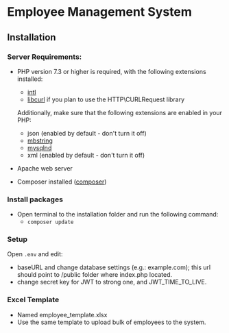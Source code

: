 # Employee Management System

## Installation

### Server Requirements: 

- PHP version 7.3 or higher is required, with the following extensions installed:

	- [intl](http://php.net/manual/en/intl.requirements.php)
	- [libcurl](http://php.net/manual/en/curl.requirements.php) if you plan to use the HTTP\CURLRequest library

	Additionally, make sure that the following extensions are enabled in your PHP:

	- json (enabled by default - don't turn it off)
	- [mbstring](http://php.net/manual/en/mbstring.installation.php)
	- [mysqlnd](http://php.net/manual/en/mysqlnd.install.php)
	- xml (enabled by default - don't turn it off)

- Apache web server
- Composer installed ([composer](https://getcomposer.org/))

### Install packages

- Open terminal to the installation folder and run the following command:
	- `composer update`

### Setup

Open `.env` and edit:
 - baseURL and change database settings (e.g.: example.com); this url should point to /public folder where index.php located.
 - change secret key for JWT to strong one, and JWT_TIME_TO_LIVE.

### Excel Template

- Named employee_template.xlsx
- Use the same template to upload bulk of employees to the system.
